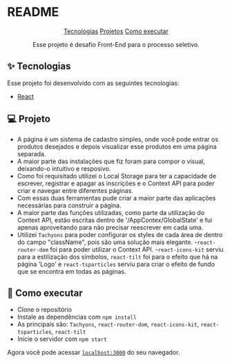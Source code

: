 # README

<p align="center">        
    <a href='#Tecnologias'>Tecnologias</a>
    <a href='#Projeto'>Projetos</a>
    <a href='#Como Executar'>Como executar</a>
</p>


<p align="center">Esse projeto é desafio Front-End para o processo seletivo.</p>


## ✨ Tecnologias

Esse projeto foi desenvolvido com as seguintes tecnologias:

- [React](https://reactjs.org)

## 💻 Projeto

- A página é um sistema de cadastro simples, onde você pode entrar os produtos desejados e depois visualizar esse produtos em uma página separada.
- A maior parte das instalações que fiz foram para compor o visual, deixando-o intuitivo e resposivo.
- Como foi requisitado utilizei o Local Storage para ter a capacidade de escrever, registrar e apagar as inscrições e o Context API para poder criar e navegar entre diferentes páginas.
- Com essas duas ferramentas pude criar a maior parte das aplicações necessárias para construir a página.
- A maior parte das funções utilizadas, como parte da utilização do Context API, estão escritas dentro de '/AppContex/GlobalState' e fui apenas aproveitando para não precisar reescrever em cada uma.
- Utilizei `Tachyons` para poder configurar os styles de cada área de dentro do campo "className", pois são uma solução mais elegante.
-`react-router-dom` foi para poder utilizar o Context API.
-`react-icons-kit` serviu para a estilização dos símbolos, `react-tilt` foi para o efeito que há na página 'Logo' e `react-tsparticles` serviu para criar o efeito de fundo que se encontra em todas as páginas.

## 🚀 Como executar

- Clone o repositório
- Instale as dependências com `npm install`
- As principais são: `Tachyons`, `react-router-dom`, `react-icons-kit`, `react-tsparticles`, `react-tilt`
- Inicie o servidor com `npm start`

Agora você pode acessar [`localhost:3000`](http://localhost:3000) do seu navegador.